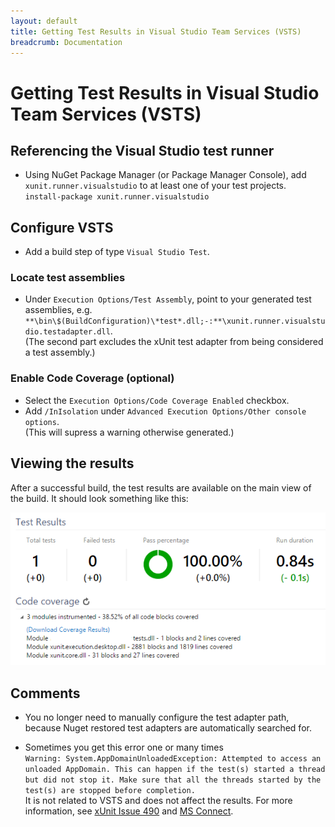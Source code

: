 ```yaml
---
layout: default
title: Getting Test Results in Visual Studio Team Services (VSTS)
breadcrumb: Documentation
---
```

# Getting Test Results in Visual Studio Team Services (VSTS)

## Referencing the Visual Studio test runner

* Using NuGet Package Manager (or Package Manager Console), add `xunit.runner.visualstudio` to at least one of your test projects.  
`install-package xunit.runner.visualstudio`

## Configure VSTS

* Add a build step of type `Visual Studio Test`.

### Locate test assemblies

* Under `Execution Options/Test Assembly`, point to your generated test assemblies, e.g. `**\bin\$(BuildConfiguration)\*test*.dll;-:**\xunit.runner.visualstudio.testadapter.dll`.  
(The second part excludes the xUnit test adapter from being considered a test assembly.)

### Enable Code Coverage (optional)

* Select the `Execution Options/Code Coverage Enabled` checkbox.
* Add `/InIsolation` under `Advanced Execution Options/Other console options`.  
(This will supress a warning otherwise generated.)

## Viewing the results

After a successful build, the test results are available on the main view of the build. It should look something like this:

![](../images/getting-test-results-in-vsts/test-results.png)

## Comments

* You no longer need to manually configure the test adapter path, because Nuget restored test adapters are automatically searched for.

* Sometimes you get this error one or many times  
`Warning: System.AppDomainUnloadedException: Attempted to access an unloaded AppDomain. This can happen if the test(s) started a thread but did not stop it. Make sure that all the threads started by the test(s) are stopped before completion.`  
It is not related to VSTS and does not affect the results. For more information, see [xUnit Issue 490](https://github.com/xunit/xunit/issues/490) and [MS Connect](https://connect.microsoft.com/VisualStudio/feedback/details/797525/unexplained-appdomainunloadedexception-when-running-a-unit-test-on-tfs-build-server).

